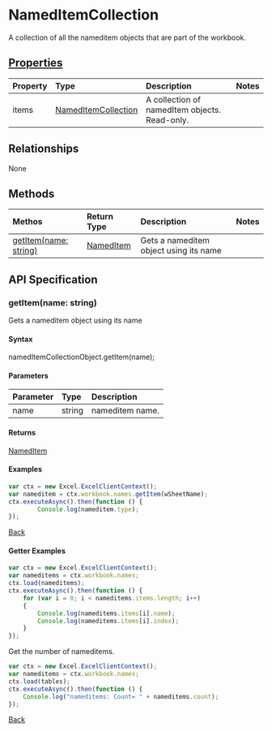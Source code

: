 # NamedItemCollection

A collection of all the nameditem objects that are part of the workbook.

## [Properties](#getter-examples)
| Property       | Type    |Description|Notes |
|:---------------|:--------|:----------|:-----|
|items|[NamedItemCollection](nameditemcollection.md)|A collection of namedItem objects. Read-only.||

## Relationships
None

## Methods
| Methos           | Return Type    |Description|Notes |
|:---------------|:--------|:----------|:-----|
|[getItem(name: string)](#getitemname-string)|[NamedItem](nameditem.md)|Gets a nameditem object using its name||

## API Specification

### getItem(name: string)
Gets a nameditem object using its name

#### Syntax
namedItemCollectionObject.getItem(name);

#### Parameters
| Parameter       | Type    |Description|
|:---------------|:--------|:----------|
|name|string|nameditem name.|

#### Returns
[NamedItem](nameditem.md)

#### Examples

```js
var ctx = new Excel.ExcelClientContext();
var nameditem = ctx.workbook.names.getItem(wSheetName);
ctx.executeAsync().then(function () {
		Console.log(nameditem.type);
});
```

[Back](#methods)

#### Getter Examples

```js
var ctx = new Excel.ExcelClientContext();
var nameditems = ctx.workbook.names;
ctx.load(nameditems);
ctx.executeAsync().then(function () {
	for (var i = 0; i < nameditems.items.length; i++)
	{
		Console.log(nameditems.items[i].name);
		Console.log(nameditems.items[i].index);
	}
});
```

Get the number of nameditems.

```js
var ctx = new Excel.ExcelClientContext();
var nameditems = ctx.workbook.names;
ctx.load(tables);
ctx.executeAsync().then(function () {
	Console.log("nameditems: Count= " + nameditems.count);
});

```


[Back](#properties)
